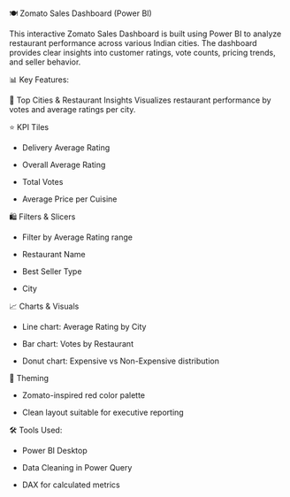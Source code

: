 🍽️ Zomato Sales Dashboard (Power BI)

This interactive Zomato Sales Dashboard is built using Power BI to analyze restaurant performance across various Indian cities. The dashboard provides clear insights into customer ratings, vote counts, pricing trends, and seller behavior.

📊 Key Features:

📍 Top Cities & Restaurant Insights
Visualizes restaurant performance by votes and average ratings per city.

⭐ KPI Tiles

- Delivery Average Rating

- Overall Average Rating

- Total Votes

- Average Price per Cuisine

🛍️ Filters & Slicers

- Filter by Average Rating range

- Restaurant Name

- Best Seller Type

- City

📈 Charts & Visuals

- Line chart: Average Rating by City

- Bar chart: Votes by Restaurant

- Donut chart: Expensive vs Non-Expensive distribution

🎨 Theming

- Zomato-inspired red color palette

- Clean layout suitable for executive reporting

🛠️ Tools Used:
- Power BI Desktop

- Data Cleaning in Power Query

- DAX for calculated metrics
